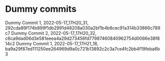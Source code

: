 # Dummy commits

Dummy Commit 1, 2022-05-17_17H20_31, 292cda89f174b899f1db2991d48208a030a2bf1b4b8cec91a314b33866c789c7
Dummy Commit 2, 2022-05-17_17H20_32, c6ca9dad06d3e581eeea4a29d273456fd77987460840962754d0066e38f814c2
Dummy Commit 1, 2022-05-17_17H21_18, ba9a29f87ed111250ee264969d9a0c721b13892c2c3a7ce4fc2bb4f19feba6b3
